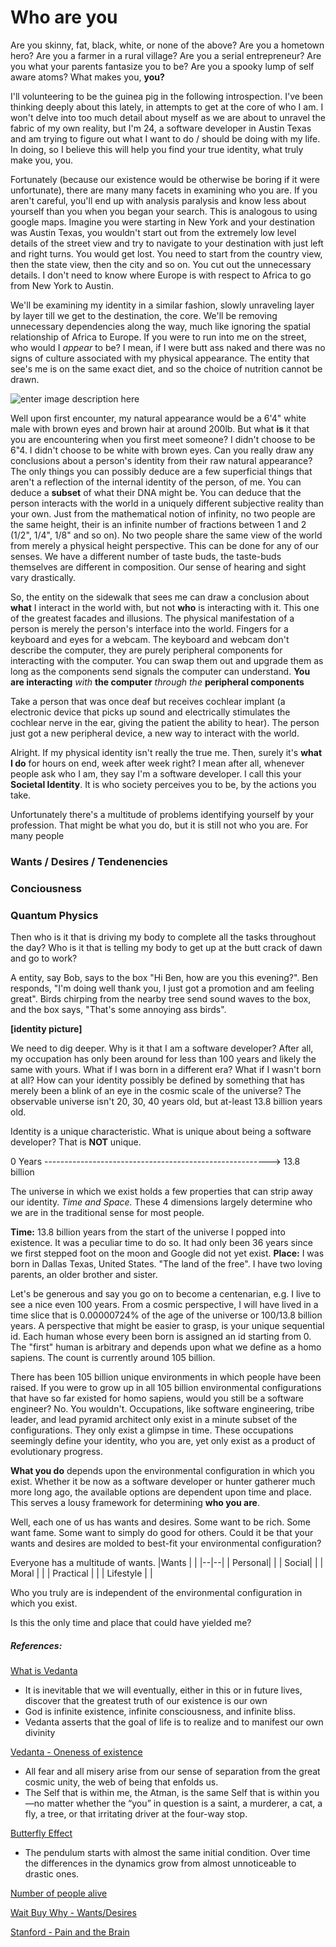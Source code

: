 # Who are you
Are you skinny, fat, black, white, or none of the above? Are you a hometown hero? Are you a farmer in a rural village? Are you a serial entrepreneur? Are you what your parents fantasize you to be? Are you a spooky lump of self aware atoms? What makes you, **you?**

I'll volunteering to be the guinea pig in the following introspection. I've been thinking deeply about this lately, in attempts to get at the core of who I am. I won't delve into too much detail about myself as we are about to unravel the fabric of my own reality, but I'm 24, a software developer in Austin Texas and am trying to figure out what I want to do / should be doing with my life. In doing, so I believe this will help you find your true identity, what truly make you, you.

Fortunately (because our existence would be otherwise be boring if it were unfortunate), there are many many facets in examining who you are. If you aren't careful, you'll end up with analysis paralysis and know less about yourself than you when you began your search. This is analogous to using google maps. Imagine you were starting in New York and your destination was Austin Texas, you wouldn't start out from the extremely low level details of the street view and try to navigate to your destination with just left and right turns. You would get lost. You need to start from the country view, then the state view, then the city and so on. You cut out the unnecessary details. I don't need to know where Europe is with respect to Africa to go from New York to Austin.

We'll be examining my identity in a similar fashion, slowly unraveling layer by layer till we get to the destination, the core. We'll be removing unnecessary dependencies along the way, much like ignoring the spatial relationship of Africa to Europe. If you were to run into me on the street, who would I *appear* to be? I mean, if I were butt ass naked and there was no signs of culture associated with my physical appearance. The entity that see's me is on the same exact diet, and so the choice of nutrition cannot be drawn. 

![enter image description here](https://imgur.com/OGvx4oY.png)

Well upon first encounter, my natural appearance would be a 6'4" white male with brown eyes and brown hair at around 200lb. But what **is** it that you are encountering when you first meet someone? I didn't choose to be 6"4. I didn't choose to be white with brown eyes. Can you really draw any conclusions about a person's identity from their raw natural appearance? The only things you can possibly deduce are a few superficial things that aren't a reflection of the internal identity of the person, of me. You can deduce a **subset** of what their DNA might be. You can deduce that the person interacts with the world in a uniquely different subjective reality than your own. Just from the mathematical notion of infinity, no two people are the same height, their is an infinite number of fractions between 1 and 2 (1/2", 1/4", 1/8" and so on).  No two people share the same view of the world from merely a physical height perspective. This can be done for any of our senses. We have a different number of taste buds, the taste-buds themselves are different in composition. Our sense of hearing and sight vary drastically.

So, the entity on the sidewalk that sees me can draw a conclusion about **what** I interact in the world with, but not **who** is interacting with it. This one of the greatest facades and illusions. The physical manifestation of a person is merely the person's interface into the world. Fingers for a keyboard and eyes for a webcam. The keyboard and webcam don't describe the computer, they are purely peripheral components for interacting with the computer. You can swap them out and upgrade them as long as the components send signals the computer can understand. **You are interacting** *with* **the computer**  *through the* **peripheral components**

Take a person that was once deaf but receives cochlear implant (a electronic device that picks up sound and electrically stimulates the cochlear nerve in the ear, giving the patient the ability to hear). The person just got a new peripheral device, a new way to interact with the world. 

Alright. If my physical identity isn't really the true me. Then, surely it's **what I do** for hours on end, week after week right? I mean after all, whenever people ask who I am, they say I'm a software developer. I call this your **Societal Identity**. It is who society perceives you to be, by the actions you take. 

Unfortunately there's a multitude of problems identifying yourself by your profession. That might be what you do, but it is still not who you are. For many people


### Wants / Desires / Tendenencies



### Conciousness


### Quantum Physics




 Then who is it that is driving my body to complete all the tasks throughout the day? Who is it that is telling my body to get up at the butt crack of dawn and go to work?





A entity, say Bob, says to the box "Hi Ben, how are you this evening?". Ben responds, "I'm doing well thank you, I just got a promotion and am feeling great". Birds chirping from the nearby tree send sound waves to the box, and the box says, "That's some annoying ass birds".




**[identity picture]**

We need to dig deeper. Why is it that I am a software developer? After all, my occupation has only been around for less than 100 years and likely the same with yours. What if I was born in a different era? What if I wasn't born at all? How can your identity possibly be defined by something that has merely been a blink of an eye in the cosmic scale of the universe? The observable universe isn't 20, 30, 40 years old, but at-least 13.8 billion years old. 

Identity is a unique characteristic. What is unique about being a software developer? That is **NOT** unique.

0 Years --------------------------------------------------------> 13.8 billion

The universe in which we exist holds a few properties that can strip away our identity. *Time and Space.* These 4 dimensions largely determine who we are in the traditional sense for most people. 

**Time:** 13.8 billion years from the start of the universe I popped into existence. It was a peculiar time to do so. It had only been 36 years since we first stepped foot on the moon and Google did not yet exist.
**Place:** I was born in Dallas Texas, United States. "The land of the free". I have two loving parents, an older brother and sister.

Let's be generous and say you go on to become a centenarian, e.g. I live to see a nice even 100 years. From a cosmic perspective, I will have lived in a time slice that is 0.00000724% of the age of the universe or 100/13.8 billion years. A perspective that might be easier to grasp, is your unique sequential id. Each human whose every been born is assigned an id starting from 0. The "first" human is arbitrary and depends upon what we define as a homo sapiens. The count is currently around 105 billion.

There has been 105 billion unique environments in which people have been raised. If you were to grow up in all 105 billion environmental configurations that have so far existed for homo sapiens, would you still be a software engineer? No. You wouldn't. Occupations, like software engineering, tribe leader, and lead pyramid architect only exist in a minute subset of the configurations. They only exist a glimpse in time. These occupations seemingly define your identity, who you are, yet only exist as a product of evolutionary progress.

**What you do** depends upon the environmental configuration in which you exist. Whether it be now as a software developer or hunter gatherer much more long ago, the available options are dependent upon time and place. This serves a lousy framework for determining **who you are**. 

Well, each one of us has wants and desires. Some want to be rich. Some want fame. Some want to simply do good for others. Could it be that your wants and desires are molded to best-fit your environmental configuration? 

Everyone has a multitude of wants.
|Wants  |  |
|--|--|
| Personal|  |
| Social|  |
| Moral	|		|
| Practical |  |
| Lifestyle		| 		|

Who you truly are is independent of the environmental configuration in which you exist. 


Is this the only time and place that could have yielded me?




##### References:

[What is Vedanta](https://vedanta.org/what-is-vedaasda)

 - It is inevitable that we will eventually, either in this or in future
   lives, discover that the greatest truth of our existence is our own
  - God is infinite existence, infinite consciousness, and infinite bliss.
- Vedanta asserts that the goal of life is to realize and to manifest our own divinity

[Vedanta - Oneness of existence](https://vedanta.org/what-is-vedanta/the-oneness-of-existence/)

- All fear and all misery arise from our sense of separation from the great cosmic unity, the web of being that enfolds us.
- The Self that is within me, the Atman, is the same Self that is within you—no matter whether the “you” in question is a saint, a murderer, a cat, a fly, a tree, or that irritating driver at the four-way stop.

[Butterfly Effect](https://en.wikipedia.org/wiki/Butterfly_effect)

- The pendulum starts with almost the same initial condition. Over time the differences in the dynamics grow from almost unnoticeable to drastic ones.

[Number of people alive](https://www.ncbi.nlm.nih.gov/pubmed/12288594)

[Wait Buy Why - Wants/Desires](https://waitbutwhy.com/2018/04/picking-career.html)

[Stanford - Pain and the Brain](https://www.youtube.com/watch?v=otUVzK4hToM)
<!--stackedit_data:
eyJoaXN0b3J5IjpbLTk0Mjk2NTkwNiwtMTEwMjY1NjA3NiwtOT
AwNzY0NDQ2LDE3NTA5MDY3MTEsLTEwNDQ4MTcyODksLTE5ODI1
MjQ0NzEsLTE0MDc5ODIxOSwxOTQ1MDQ2OTIxLDE1ODA5MjU0NT
YsMjg3MDA1MCw1ODkzODcxMCw1ODkzODcxMCwtNzI1MTgyOTgz
LC00NTUyNDAwODUsMTQ1Nzg3Njg4OSw3NjExMDM4NTYsLTE1ND
g1MzY3NTgsNzQwMjYwNDEsMTY2NDE5OTc5NCwtMzYxMTgxMDUw
XX0=
-->